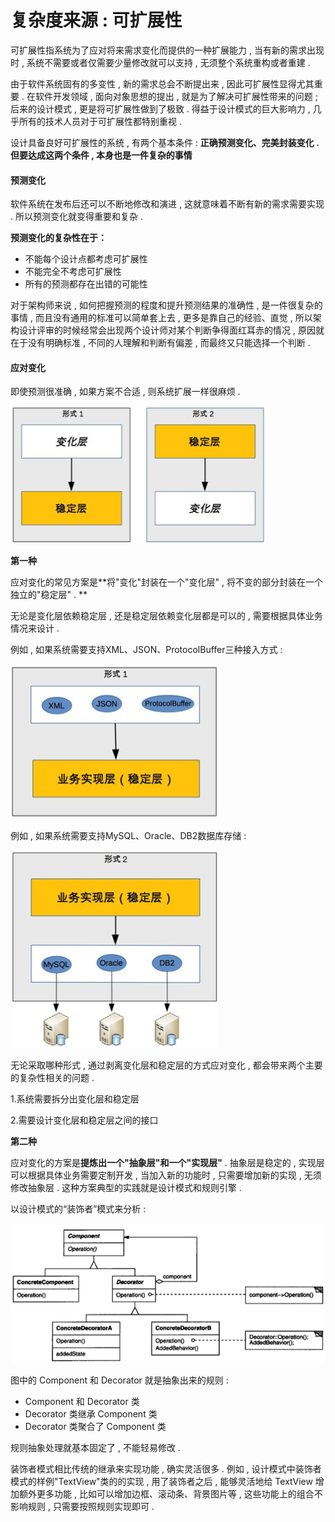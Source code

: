 # 复杂度来源 : 可扩展性

可扩展性指系统为了应对将来需求变化而提供的一种扩展能力 , 当有新的需求出现时 , 系统不需要或者仅需要少量修改就可以支持 , 无须整个系统重构或者重建 .

由于软件系统固有的多变性 , 新的需求总会不断提出来 , 因此可扩展性显得尤其重要 . 在软件开发领域 , 面向对象思想的提出 , 就是为了解决可扩展性带来的问题 ; 后来的设计模式 , 更是将可扩展性做到了极致 . 得益于设计模式的巨大影响力 , 几乎所有的技术人员对于可扩展性都特别重视 .

设计具备良好可扩展性的系统 , 有两个基本条件 : **正确预测变化、完美封装变化 . 但要达成这两个条件 , 本身也是一件复杂的事情**

#### 预测变化

软件系统在发布后还可以不断地修改和演进 , 这就意味着不断有新的需求需要实现 . 所以预测变化就变得重要和复杂 .

**预测变化的复杂性在于：**

* 不能每个设计点都考虑可扩展性
* 不能完全不考虑可扩展性
* 所有的预测都存在出错的可能性

对于架构师来说 , 如何把握预测的程度和提升预测结果的准确性 , 是一件很复杂的事情 , 而且没有通用的标准可以简单套上去 , 更多是靠自己的经验、直觉 , 所以架构设计评审的时候经常会出现两个设计师对某个判断争得面红耳赤的情况 , 原因就在于没有明确标准 , 不同的人理解和判断有偏差 , 而最终又只能选择一个判断 .

#### 应对变化

即使预测很准确 , 如果方案不合适 , 则系统扩展一样很麻烦 .

![](/assets/kekuozhanxingbianhua.png)

**第一种**

应对变化的常见方案是**将"变化"封装在一个"变化层" , 将不变的部分封装在一个独立的"稳定层" . **

无论是变化层依赖稳定层 , 还是稳定层依赖变化层都是可以的 , 需要根据具体业务情况来设计 .

例如 , 如果系统需要支持XML、JSON、ProtocolBuffer三种接入方式 :

![](/assets/sanzhongjierufangshi.png)

例如 , 如果系统需要支持MySQL、Oracle、DB2数据库存储 :

![](/assets/dbcengbianhua.png)

无论采取哪种形式 , 通过剥离变化层和稳定层的方式应对变化 , 都会带来两个主要的复杂性相关的问题 .

1.系统需要拆分出变化层和稳定层

2.需要设计变化层和稳定层之间的接口

**第二种**

应对变化的方案是**提炼出一个"抽象层"和一个"实现层"** . 抽象层是稳定的 , 实现层可以根据具体业务需要定制开发 , 当加入新的功能时 , 只需要增加新的实现 , 无须修改抽象层 . 这种方案典型的实践就是设计模式和规则引擎 .

以设计模式的“装饰者”模式来分析 :

![](/assets/zhuangshizhemoshi.png)

图中的 Component 和 Decorator 就是抽象出来的规则 :

* Component 和 Decorator 类
* Decorator 类继承 Component 类
* Decorator 类聚合了 Component 类

规则抽象处理就基本固定了 , 不能轻易修改 .

装饰者模式相比传统的继承来实现功能 , 确实灵活很多 . 例如 , 设计模式中装饰者模式的样例"TextView"类的的实现 , 用了装饰者之后 , 能够灵活地给 TextView 增加额外更多功能 , 比如可以增加边框、滚动条、背景图片等 , 这些功能上的组合不影响规则 , 只需要按照规则实现即可 .

